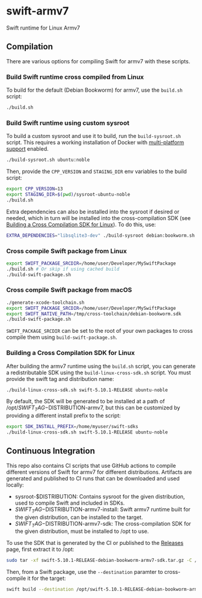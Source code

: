 # swift-armv7

Swift runtime for Linux Armv7

## Compilation

There are various options for compiling Swift for armv7 with these scripts.

### Build Swift runtime cross compiled from Linux

To build for the default (Debian Bookworm) for armv7, use the `build.sh` script:

```bash
./build.sh
```

### Build Swift runtime using custom sysroot

To build a custom sysroot and use it to build, run the `build-sysroot.sh` script. This requires a
working installation of Docker with [multi-platform support](https://docs.docker.com/build/building/multi-platform/) enabled.

```bash
./build-sysroot.sh ubuntu:noble
```

Then, provide the `CPP_VERSION` and `STAGING_DIR` env variables to the build script:

```bash
export CPP_VERSION=13
export STAGING_DIR=$(pwd)/sysroot-ubuntu-noble
./build.sh
```

Extra dependencies can also be installed into the sysroot if desired or needed, which in turn will
be installed into the cross-compilation SDK (see [Building a Cross Compilation SDK for Linux](#building-a-cross-compilation-sdk-for-linux)). To do this, use:

```bash
EXTRA_DEPENDENCIES="libsqlite3-dev" ./build-sysroot debian:bookworm.sh
```

### Cross compile Swift package from Linux

```bash
export SWIFT_PACKAGE_SRCDIR=/home/user/Developer/MySwiftPackage
./build.sh # Or skip if using cached build
./build-swift-package.sh
```

### Cross compile Swift package from macOS

```bash
./generate-xcode-toolchain.sh
export SWIFT_PACKAGE_SRCDIR=/home/user/Developer/MySwiftPackage
export SWIFT_NATIVE_PATH=/tmp/cross-toolchain/debian-bookworm.sdk
./build-swift-package.sh
```

`SWIFT_PACKAGE_SRCDIR` can be set to the root of your own packages to cross compile them using `build-swift-package.sh`.

### Building a Cross Compilation SDK for Linux

After building the armv7 runtime using the `build.sh` script, you can generate a redistributable SDK
using the `build-linux-cross-sdk.sh` script. You must provide the swift tag and distribution name:

```bash
./build-linux-cross-sdk.sh swift-5.10.1-RELEASE ubuntu-noble
```

By default, the SDK will be generated to be installed at a path of /opt/$SWIFT_TAG-$DISTRIBUTION-armv7, but this can be customized by providing a different install prefix to the script:

```bash
export SDK_INSTALL_PREFIX=/home/myuser/swift-sdks
./build-linux-cross-sdk.sh swift-5.10.1-RELEASE ubuntu-noble
```

## Continuous Integration

This repo also contains CI scripts that use GitHub actions to compile different versions of Swift
for armv7 for different distributions. Artifacts are generated and published to CI runs that can
be downloaded and used locally:

- sysroot-$DISTRIBUTION: Contains sysroot for the given distribution, used to compile Swift and included in SDKs.
- $SWIFT_TAG-$DISTRIBUTION-armv7-install: Swift armv7 runtime built for the given distribution, can be installed to the target.
- $SWIFT_TAG-$DISTRIBUTION-armv7-sdk: The cross-compilation SDK for the given distribution, must be installed to /opt to use.

To use the SDK that is generated by the CI or published to the [Releases](releases) page, first
extract it to /opt:

```bash
sudo tar -xf swift-5.10.1-RELEASE-debian-bookworm-armv7-sdk.tar.gz -C /opt
```

Then, from a Swift package, use the `--destination` paramter to cross-compile it for the target:

```bash
swift build --destination /opt/swift-5.10.1-RELEASE-debian-bookworm-armv7/debian-bookworm.json
```
